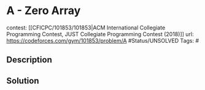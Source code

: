# A - Zero Array

contest: [[CFICPC/101853/101853|ACM International Collegiate Programming Contest, JUST Collegiate Programming Contest (2018)]]
url: https://codeforces.com/gym/101853/problem/A
#Status/UNSOLVED
Tags: #

## Description

## Solution

